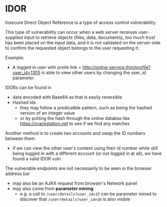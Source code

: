 # IDOR

Insecure Direct Object Reference is a type of access control vulnerability.

This type of vulnerability can occur when a web server receives user-supplied input to retrieve objects (files, data, documents), too much trust has been placed on the input data, and it is not validated on the server-side to confirm the requested object belongs to the user requesting it.

Example: 
- A logged in user with proile link = http://online-service.thm/profile?user_id=1305 is able to view other users by changing the user_id parameter.

IDORs can be found in 
- data encoded with Base64 as that is easily reversible
- Hashed Ids 
    - they may follow a predicatble pattern, such as being the hashed version of an integer value
    - or by putting the hash through the online databse like https://crackstation.net to see if we find any matches

Another method is to create two accounts and swap the ID numbers between them.
- if we can view the other user's content using their id number while still being logged in with a different account (or not logged in at all), we have found a valid IDOR vuln.

The vulnerable endpoints are not necessarily to be seen in the browser address bar
- may also be an AJAX request from browser's Network panel
- may also come from **parameter mining**
    - e.g. a call to `/user/details?user_id=15` can be parameter mined to discover that `/user/details?user_id=16` is also visible